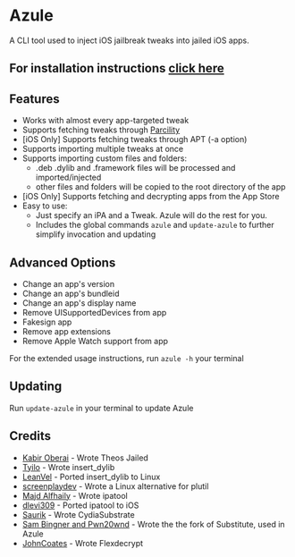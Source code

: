 # Azule

A CLI tool used to inject iOS jailbreak tweaks into jailed iOS apps.

## For installation instructions [click here](https://github.com/Al4ise/Azule/wiki)

## Features
* Works with almost every app-targeted tweak
* Supports fetching tweaks through [Parcility](https://parcility.co)
* [iOS Only] Supports fetching tweaks through APT (-a option)
* Supports importing multiple tweaks at once
* Supports importing custom files and folders:
  - .deb .dylib and .framework files will be processed and imported/injected 
  - other files and folders will be copied to the root directory of the app
* [iOS Only] Supports fetching and decrypting apps from the App Store
* Easy to use:
  - Just specify an iPA and a Tweak. Azule will do the rest for you.
  - Includes the global commands `azule` and `update-azule` to further simplify invocation and updating

## Advanced Options
* Change an app's version
* Change an app's bundleid
* Change an app's display name
* Remove UISupportedDevices from app
* Fakesign app
* Remove app extensions
* Remove Apple Watch support from app

For the extended usage instructions, run `azule -h` your terminal

## Updating
Run `update-azule` in your terminal to update Azule

## Credits

* [Kabir Oberai](https://github.com/kabiroberai/theos-jailed) - Wrote Theos Jailed
* [Tyilo](https://github.com/Tyilo/insert_dylib) - Wrote insert_dylib
* [LeanVel](https://github.com/LeanVel/insert_dylib) - Ported insert_dylib to Linux
* [screenplaydev](https://github.com/screenplaydev/plutil) - Wrote a Linux alternative for plutil
* [Majd Alfhaily](https://github.com/majd/ipatool) - Wrote ipatool
* [dlevi309](https://github.com/dlevi309/ipatool-ios) - Ported ipatool to iOS
* [Saurik](https://github.com/saurik) - Wrote CydiaSubstrate
* [Sam Bingner and Pwn20wnd](https://github.com/sbingner/substitute) - Wrote the the fork of Substitute, used in Azule
* [JohnCoates](https://github.com/JohnCoates/flexdecrypt) - Wrote Flexdecrypt
